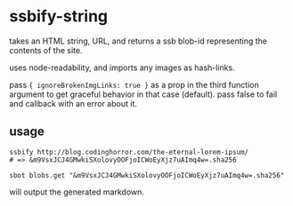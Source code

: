 # ssbify-string

takes an HTML string, URL, and returns a ssb blob-id representing the contents
of the site.

uses node-readability, and imports any images as hash-links.

pass `{ ignoreBrokenImgLinks: true }` as a prop in the third function argument
to get graceful behavior in that case (default). pass false to fail and callback
with an error about it.

## usage

```
ssbify http://blog.codinghorror.com/the-eternal-lorem-ipsum/
# => &m9VsxJCJ4GMwkiSXolovyOOFjoICWoEyXjz7uAImq4w=.sha256
```

```
sbot blobs.get "&m9VsxJCJ4GMwkiSXolovyOOFjoICWoEyXjz7uAImq4w=.sha256"
```

will output the generated markdown.

